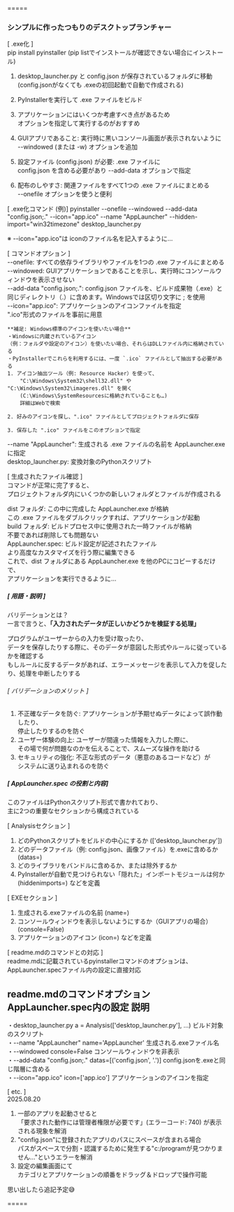 =====

### シンプルに作ったつもりのデスクトップランチャー  

[ .exe化 ]  
pip install pyinstaller (pip listでインストールが確認できない場合にインストール)  

1. desktop_launcher.py と config.json が保存されているフォルダに移動  
    (config.jsonがなくても .exeの初回起動で自動で作成される)  
2. PyInstallerを実行して .exe ファイルをビルド  
3. アプリケーションにはいくつか考慮すべき点があるため  
    オプションを指定して実行するのがおすすめ  

1. GUIアプリであること: 実行時に黒いコンソール画面が表示されないように   
    --windowed (または -w) オプションを追加  
2. 設定ファイル (config.json) が必要: .exe ファイルに   
    config.json を含める必要があり --add-data オプションで指定  
3. 配布のしやすさ: 関連ファイルをすべて1つの .exe ファイルにまとめる   
    --onefile オプションを使うと便利  

[ .exe化コマンド (例)]
pyinstaller --onefile --windowed --add-data "config.json;." --icon="app.ico" --name "AppLauncher" --hidden-import="win32timezone" desktop_launcher.py  

※ --icon="app.ico"は iconのファイル名を記入するように…  

[ コマンドオプション ]  
--onefile: すべての依存ライブラリやファイルを1つの .exe ファイルにまとめる  
--windowed: GUIアプリケーションであることを示し、実行時にコンソールウィンドウを表示させない  
--add-data "config.json;.": config.json ファイルを、ビルド成果物（.exe）と  
    同じディレクトリ（.）に含めます。Windowsでは区切り文字に ; を使用  
--icon="app.ico": アプリケーションのアイコンファイルを指定  
    ".ico"形式のファイルを事前に用意  

    **補足: Windows標準のアイコンを使いたい場合**  
    ・Windowsに内蔵されているアイコン
    （例：フォルダや設定のアイコン）を使いたい場合、それらはDLLファイル内に格納されている  
    ・PyInstallerでこれらを利用するには、一度 `.ico` ファイルとして抽出する必要がある  
    1. アイコン抽出ツール（例: Resource Hacker）を使って、  
        "C:\Windows\System32\shell32.dll" や "C:\Windows\System32\imageres.dll" を開く  
        (C:\Windows\SystemResourcesに格納されていることも…)  
        詳細はWebで検索  

    2. 好みのアイコンを探し、".ico" ファイルとしてプロジェクトフォルダに保存  

    3. 保存した ".ico" ファイルをこのオプションで指定  
--name "AppLauncher": 生成される .exe ファイルの名前を AppLauncher.exe に指定  
    desktop_launcher.py: 変換対象のPythonスクリプト  

[ 生成されたファイル確認 ]  
コマンドが正常に完了すると、  
プロジェクトフォルダ内にいくつかの新しいフォルダとファイルが作成される  

dist フォルダ: この中に完成した AppLauncher.exe が格納  
    この .exe ファイルをダブルクリックすれば、アプリケーションが起動  
build フォルダ: ビルドプロセス中に使用された一時ファイルが格納  
    不要であれば削除しても問題ない  
AppLauncher.spec: ビルド設定が記述されたファイル  
    より高度なカスタマイズを行う際に編集できる  
これで、dist フォルダにある AppLauncher.exe を他のPCにコピーするだけで、  
    アプリケーションを実行できるように…  

##### [ 用語・説明 ]  
バリデーションとは？  
一言で言うと、**「入力されたデータが正しいかどうかを検証する処理」**  

プログラムがユーザーからの入力を受け取ったり、  
データを保存したりする際に、そのデータが意図した形式やルールに従っているかを確認する  
もしルールに反するデータがあれば、エラーメッセージを表示して入力を促したり、処理を中断したりする  

###### [ バリデーションのメリット ]  
1. 不正確なデータを防ぐ: アプリケーションが予期せぬデータによって誤作動したり、  
    停止したりするのを防ぐ  
2. ユーザー体験の向上: ユーザーが間違った情報を入力した際に、  
    その場で何が問題なのかを伝えることで、スムーズな操作を助ける  
3. セキュリティの強化: 不正な形式のデータ（悪意のあるコードなど）が  
    システムに送り込まれるのを防ぐ  

##### [ AppLauncher.spec の役割と内容]  
このファイルはPythonスクリプト形式で書かれており、  
主に2つの重要なセクションから構成されている  

[ Analysisセクション ]  
1. どのPythonスクリプトをビルドの中心にするか (['desktop_launcher.py'])  
2. どのデータファイル（例: config.json、画像ファイル）を.exeに含めるか (datas=)  
3. どのライブラリをバンドルに含めるか、または除外するか  
4. PyInstallerが自動で見つけられない「隠れた」インポートモジュールは何か (hiddenimports=) などを定義  

[ EXEセクション ]  
1. 生成される.exeファイルの名前 (name=)  
2. コンソールウィンドウを表示しないようにするか（GUIアプリの場合） (console=False)  
3. アプリケーションのアイコン (icon=) などを定義  

[ readme.mdのコマンドとの対応 ]  
readme.mdに記載されているpyinstallerコマンドのオプションは、  
AppLauncher.specファイル内の設定に直接対応  

readme.mdのコマンドオプション	    AppLauncher.spec内の設定	                  説明  
-----------------------------------------------------------------------------------------------------  
・desktop_launcher.py	          a = Analysis(['desktop_launcher.py'], ...)	ビルド対象のスクリプト  
・--name "AppLauncher"	          name='AppLauncher'	                        生成される.exeファイル名  
・--windowed	                  console=False	                                コンソールウィンドウを非表示  
・--add-data "config.json;."	  datas=[('config.json', '.')]	                config.jsonを.exeと同じ階層に含める  
・--icon="app.ico"	              icon=['app.ico']	                            アプリケーションのアイコンを指定  

[ etc. ]  
2025.08.20  
1. 一部のアプリを起動させると  
    「要求された動作には管理者権限が必要です」(エラーコード: 740) が表示される現象を解消  
2. "config.json"に登録されたアプリのパスにスペースが含まれる場合  
    パスがスペースで分割・認識するために発生する"c:/programが見つかりません…"というエラーを解消  
3. 設定の編集画面にて  
    カテゴリとアプリケーションの順番をドラッグ＆ドロップで操作可能  


思い出したら追記予定😅  

=====